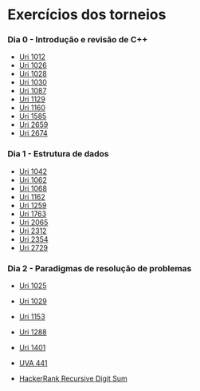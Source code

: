 # Exercícios dos torneios

### Dia 0 - Introdução e revisão de C++

  - [Uri 1012]
  - [Uri 1026]
  - [Uri 1028]
  - [Uri 1030]
  - [Uri 1087]
  - [Uri 1129]
  - [Uri 1160]
  - [Uri 1585]
  - [Uri 2659]
  - [Uri 2674]

### Dia 1 - Estrutura de dados

- [Uri 1042]
- [Uri 1062]
- [Uri 1068]
- [Uri 1162]
- [Uri 1259]
- [Uri 1763]
- [Uri 2065]
- [Uri 2312]
- [Uri 2354]
- [Uri 2729]

### Dia 2 - Paradigmas de resolução de problemas

- [Uri 1025]
- [Uri 1029]
- [Uri 1153]
- [Uri 1288]
- [Uri 1401]
- [UVA 441]
- [HackerRank Recursive Digit Sum]


   [Uri 1025]: <https://www.urionlinejudge.com.br/judge/en/problems/view/1025>
   [Uri 1029]: <https://www.urionlinejudge.com.br/judge/en/problems/view/1029>
   [Uri 1153]: <https://www.urionlinejudge.com.br/judge/en/problems/view/1153>
   [Uri 1288]: <https://www.urionlinejudge.com.br/judge/en/problems/view/1288>
   [Uri 1401]: <https://www.urionlinejudge.com.br/judge/en/problems/view/1401>
   [UVA 441]: <https://uva.onlinejudge.org/index.php?option=onlinejudge&page=show_problem&problem=382>
   [HackerRank Recursive Digit Sum]: <https://www.hackerrank.com/challenges/recursive-digit-sum/problem>
   [Uri 1012]: <https://www.urionlinejudge.com.br/judge/en/problems/view/1012>
   [Uri 1026]: <https://www.urionlinejudge.com.br/judge/en/problems/view/1026>
   [Uri 1028]: <https://www.urionlinejudge.com.br/judge/en/problems/view/1028>
   [Uri 1030]: <https://www.urionlinejudge.com.br/judge/en/problems/view/1030>
   [Uri 1087]: <https://www.urionlinejudge.com.br/judge/en/problems/view/1087>
   [Uri 1129]: <https://www.urionlinejudge.com.br/judge/en/problems/view/1129>
   [Uri 1160]: <https://www.urionlinejudge.com.br/judge/en/problems/view/1160>
   [Uri 1585]: <https://www.urionlinejudge.com.br/judge/en/problems/view/1585>
   [Uri 2659]: <https://www.urionlinejudge.com.br/judge/en/problems/view/2659>
   [Uri 2674]: <https://www.urionlinejudge.com.br/judge/en/problems/view/2674>
   [Uri 1042]: <https://www.urionlinejudge.com.br/judge/en/problems/view/1042>
   [Uri 1062]: <https://www.urionlinejudge.com.br/judge/en/problems/view/1062>
   [Uri 1068]: <https://www.urionlinejudge.com.br/judge/en/problems/view/1068>
   [Uri 1162]: <https://www.urionlinejudge.com.br/judge/en/problems/view/1162>
   [Uri 1259]: <https://www.urionlinejudge.com.br/judge/en/problems/view/1259>
   [Uri 1763]: <https://www.urionlinejudge.com.br/judge/en/problems/view/1763>
   [Uri 2065]: <https://www.urionlinejudge.com.br/judge/en/problems/view/2065>
   [Uri 2312]: <https://www.urionlinejudge.com.br/judge/en/problems/view/2312>
   [Uri 2354]: <https://www.urionlinejudge.com.br/judge/en/problems/view/2354>
   [Uri 2729]: <https://www.urionlinejudge.com.br/judge/en/problems/view/2729>
   
   


